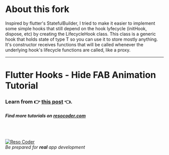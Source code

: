 # About this fork

Inspired by flutter's StatefulBuilder, I tried to make it easier to implement some simple hooks that still depend on the hook lyfecycle (initHook, dispose, etc) by creating the LifecycleHook class.
This class is a generic hook that holds state of type T so you can use it to store mostly anything. It's constructor receives functions that will be called whenever the underlying hook's lifecycle functions are called, like a proxy.

____

# Flutter Hooks - Hide FAB Animation Tutorial

### Learn from :point_right: [this post](https://resocoder.com/flutter-hooks-fab-animation) :point_left:.

#### _Find more tutorials on [resocoder.com](https://resocoder.com)_

<br />
<br />

[![Reso Coder](https://resocoder.com/wp-content/uploads/2019/09/logo_with_text_signature.png)](https://resocoder.com)
<br />
_Be prepared for **real** app development_
